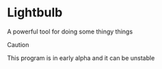 # Lightbulb
A powerful tool for doing some thingy things

> [!CAUTION]
> This program is in early alpha and it can be unstable
